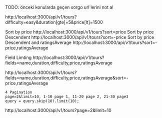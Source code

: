 TODO: önceki konularda geçen sorgo url'lerini not al

http://localhost:3000/api/v1/tours?difficulty=easy&duration[gte]=5&price[lt]=1500

Sort by price http://localhost:3000/api/v1/tours?sort=price
Sort by price Descendent http://localhost:3000/api/v1/tours?sort=-price
Sort by price Descendent and ratingsAverage http://localhost:3000/api/v1/tours?sort=-price,ratingsAverage

Field Limting http://localhost:3000/api/v1/tours?fields=name,duration,difficulty,price,ratingsAverage

http://localhost:3000/api/v1/tours?fields=name,duration,difficulty,price,ratingsAverage&sort=-price,ratingsAverage

    4 Pagination
    page=2&limit=10, 1-10 page 1, 11-20 page 2, 21-30 page3
    query = query.skip(10).limit(10);

http://localhost:3000/api/v1/tours?page=2&limit=10
